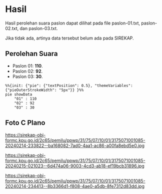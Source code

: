 # Hasil

Hasil perolehan suara paslon dapat dilihat pada file paslon-01.txt, paslon-02.txt, dan paslon-03.txt.

Jika tidak ada, artinya data tersebut belum ada pada SIREKAP.

## Perolehan Suara

 * Paslon 01: **110**.
 * Paslon 02: **92**.
 * Paslon 03: **30**.

```mermaid
%%{init: {"pie": {"textPosition": 0.5}, "themeVariables": {"pieOuterStrokeWidth": "5px"}} }%%
pie showData
    "01" : 110
    "02" : 92
    "03" : 30
```
## Foto C Plano

https://sirekap-obj-formc.kpu.go.id/2c65/pemilu/ppwp/31/75/07/10/01/3175071001085-20240214-233822--ba168082-7ad0-4aa1-ac86-a00fa8ebd5e0.jpg

https://sirekap-obj-formc.kpu.go.id/2c65/pemilu/ppwp/31/75/07/10/01/3175071001085-20240215-021023--6d474a06-9003-4cd3-ab18-ef19bcb31896.jpg

https://sirekap-obj-formc.kpu.go.id/2c65/pemilu/ppwp/31/75/07/10/01/3175071001085-20240214-234413--8b3366d1-f808-4ae0-a5db-8fe7312d83dd.jpg
